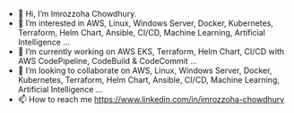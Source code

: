 - 👋 Hi, I’m Imrozzoha Chowdhury.
- 👀 I’m interested in AWS, Linux, Windows Server, Docker, Kubernetes, Terraform, Helm Chart, Ansible, CI/CD, Machine Learning, Artificial Intelligence ...
- 🌱 I’m currently working on AWS EKS, Terraform, Helm Chart, CI/CD with AWS CodePipeline, CodeBuild & CodeCommit ...
- 💞️ I’m looking to collaborate on AWS, Linux, Windows Server, Docker, Kubernetes, Terraform, Helm Chart, Ansible, CI/CD, Machine Learning, Artificial Intelligence ...
- 📫 How to reach me https://www.linkedin.com/in/imrozzoha-chowdhury

<!---
imrozzoha/imrozzoha is a ✨ special ✨ repository because its `README.md` (this file) appears on your GitHub profile.
You can click the Preview link to take a look at your changes.
--->
